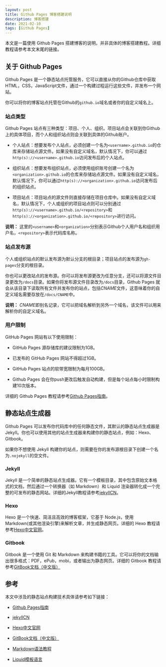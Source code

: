 ```yaml
---
layout: post
title: Github Pages 博客搭建说明
description: 博客搭建
date: 2021-02-10
tags: [Github Pages]
---
```


本文是一篇使用 Github Pages 搭建博客的说明，并非具体的博客搭建教程。详细教程请参考本文末尾的链接。

<!--more-->

## 关于 Github Pages

Github Pages 是一个静态站点托管服务，它可以直接从你的Github仓库中获取HTML，CSS，JavaScript文件，通过一个构建过程运行这些文件，并发布一个网站。

你可以将你的博客站点托管在Github的`github.io`域名或者你的自定义域名上。

### 站点类型

Github Pages 站点有三种类型：项目、个人、组织。项目站点会关联到你Github上的具体项目，而个人和组织站点则会关联到具体的Github账户。

* 个人站点：想要发布个人站点，必须创建一个名为`<username>.github.io`的仓库来存储站点源文件。如果没有自定义域名，默认情况下，你可以通过`http(s)://<username>.github.io`访问发布后的个人站点。

* 组织站点：想要发布组织站点，必须使用组织账号创建一个名为`<organization>.github.io`的仓库来存储站点源文件。如果没有自定义域名，默认情况下，你可以通过`http(s)://<organization>.github.io`访问发布后的组织站点。

* 项目站点：项目站点的源文件则直接存储在项目仓库中。如果没有自定义域名，默认情况下，个人或组织的项目站点则可以分别通过`http(s)://<username>.github.io/<repository>`和`http(s)://<organization>.github.io/<repository>`进行访问。

**说明：** 这里的`<username>`和`<organization>`分别表示Github个人用户名和组织用户名，`<repository>`表示代码库名称。


### 站点发布源

个人或组织站点的默认发布源为默认分支的根目录；项目站点的发布源为`gh-pages`分支的根目录。

你也可以更改站点的发布源。你可以将发布源更改为任意分支，还可以将源文件目录更改为`/docs`目录。如果你将发布源文件目录改为`/docs`目录，Github Pages 就会从该目录下读取所有文件并发布你的站点，包括*CNAME*文件，这意味着你的自定义域名需要存放在`/docs/CNAME`中。

**说明：** *CNAME*即别名记录，它可以把域名解析到另外一个域名，该文件可以用来解析你的自定义域名。

### 用户限制

GitHub Pages 网站有以下使用限制：

* GitHub Pages 源存储库的建议限制为1GB。

* 已发布的 GitHub Pages 网站不得超过1GB。

* GitHub Pages 站点的软带宽限制为每月100GB。

* Github Pages 会在你push更改后触发自动构建，但是每个站点每小时限制构建10次版本。

详细的 Github Pages 教程请参考[Github Pages指南](https://docs.github.com/cn/github/working-with-github-pages)。

## 静态站点生成器

Github Pages 可以发布你代码库中的任何静态文件，其默认的静态站点生成器是 Jekyll。你也可以使用其他的站点生成器来构建你的静态站点，例如：Hexo、Gitbook。

如果你不想使用 Jekyll 构建你的站点，则需要在你的发布源根目录下创建一个名为`.nojekyll`的空文件。

### Jekyll

Jekyll 是一个简单的静态站点生成器。它有一个模板目录，其中包含原始文本格式的文档，然后通过一个转换器（如 Markdown）和 Liquid 渲染器转化成一个完整的可发布的静态网站。详细的Jekyll教程请参考[jekyllCN](http://jekyllcn.com/docs/home/)。

### Hexo

Hexo 是一个快速、简洁且高效的博客框架，它基于 Node.js，使用 Markdown(或其他渲染引擎)来解析文章，并生成静态网页。详细的 Hexo 教程请参考[Hexo中文官网](https://hexo.io/zh-cn/)。

### Gitbook

Gitbook 是一个使用 Git 和 Markdown 来构建书籍的工具。它可以将你的文档输出很多格式：PDF，ePub，mobi，或者输出为静态网页。详细的 Gitbook 教程请参考[GitBook文档（中文版）](https://chrisniael.gitbooks.io/gitbook-documentation/content/index.html)

## 参考

本文中涉及的静态站点构建技术具体请参考如下链接：

- [Github Pages指南](https://docs.github.com/cn/github/working-with-github-pages)

- [jekyllCN](http://jekyllcn.com/docs/home/)

- [Hexo中文官网](https://hexo.io/zh-cn/)

- [GitBook文档（中文版）](https://chrisniael.gitbooks.io/gitbook-documentation/content/index.html)

- [Markdown语法教程](https://markdown.com.cn/)

- [Liquid模板语言](https://liquid.bootcss.com/)
